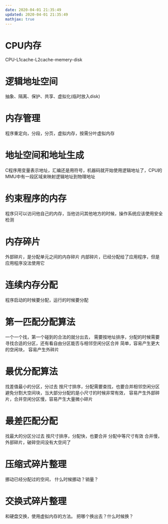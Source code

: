 ```yaml
---
date: 2020-04-01 21:35:49
updated: 2020-04-01 21:35:49
mathjax: true
---
```



# CPU内存
 CPU-L1cache-L2cache-memery-disk
# 逻辑地址空间
 抽象、隔离、保护、共享、虚拟化(临时放入disk)
# 内存管理
 程序重定向，分段，分页，虚拟内存，按需分叶虚拟内存
# 地址空间和地址生成
 C程序用变量表示地址，汇编还是用符号，机器码就开始使用逻辑地址了，CPU的MMU中有一段区域来映射逻辑地址到物理地址
# 约束程序的内存
 程序只可以访问他自己的内存，当他访问其他地方的时候，操作系统应该使用安全检测
# 内存碎片
 外部碎片，是分配单元之间的内存碎片
 内部碎片，已经分配给了应用程序，但是应用程序没法使用它
# 连续内存分配
 程序启动的时候要分配，运行的时候要分配
<!-- more -->
# 第一匹配分配算法
 一个一个找，第一个碰到的合法的就分出去，
 需要按地址排序，分配的时候需要寻找合适的分区，还有看自由分区能否与相邻空闲分区合并
 简单，容易产生更大的空闲块，
容易产生外碎片
# 最优分配算法
 找差值最小的分区，分过去
 按尺寸排序，分配需要查找，也要合并相邻空闲分区
 避免分割大空间块，当大部分分配的是小尺寸的时候非常有效，
 容易产生外部碎片，合并空闲分区慢，容易产生大量微小碎片
# 最差匹配分配
 找最大的分区分过去
 按尺寸排序，分配快，也要合并
 分配中等尺寸有效
 合并慢，外部碎片，破碎空间没有大空间了
# 压缩式碎片整理
 挪动已经分配过的空间，
 什么时候挪动？销量？
# 交换式碎片整理
 和硬盘交换，使用虚拟内存的方法。
 把哪个换出去？什么时候换？